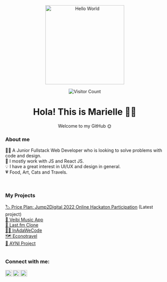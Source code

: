<div id="header" align="center">
	<img src="https://media0.giphy.com/media/k0ijJhqrUP4T2EvmJ1/giphy.gif?cid=ecf05e470vyq6zlkmmiutajkx4m2y7rex0uq18m7v4q8qekz&rid=giphy.gif&ct=g" alt="Hello World" width="250"/>

![Visitor Count](https://profile-counter.glitch.me/{marielleia}/count.svg)
	<h1> Hola! This is Marielle 🙋‍♀️</h1>
	<p> Welcome to my GitHub 🌞</p>


</div>


<h3> About me </h3> 

👩‍💻 A Junior Fullstack Web Developer who is looking to solve problems with code and design. <br>
🌱 I mostly work with JS and React JS. <br>
💡 I have a great interest in UI/UX and design in general. <br>
💗 Food, Art, Cats and Travels. <br>

<br>

<h3> My Projects </h3>
<div>
	<a href="https://github.com/marielleia/price-plans">🏷️ Price Plan: Jump2Digital 2022 Online Hackaton Participation</a> (Latest project)<br>
	<a href="https://github.com/marielleia/veibi_music_app">🍍 Veibi Music App</a><br>
	<a href="https://github.com/marielleia/clon-lastfm">🎵 Last.fm Clone</a><br>
	<a href="https://github.com/marielleia/InAdaWeCode">👩‍💻 InAdaWeCode </a><br>
	<a href="https://github.com/marielleia/econotravel">🗺️ Econotravel </a><br>
	<a href="https://github.com/AYNI-Project/ayni-project">🤝 AYNI Project</a>
</div>

<br>

<h3>Connect with me:</h3>
<div>
<a href="https://www.linkedin.com/in/marielleibias/"><img align="left" src="https://raw.githubusercontent.com/yushi1007/yushi1007/main/images/linkedin.svg" alt="Yu Shi | LinkedIn" width="21px"/></a>
<a href="https://www.instagram.com/hello.maagmia/"><img align="left" src="https://raw.githubusercontent.com/yushi1007/yushi1007/main/images/instagram.svg" alt="Yu Shi | Instagram" width="21px"/></a>
<a href="https://twitter.com/marielle_ia"><img align="left" src="https://www.svgrepo.com/show/97434/twitter.svg" alt="3" width="21px"/></a>
</div>
